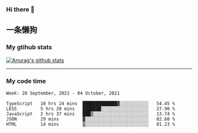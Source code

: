 ### Hi there 👋

## 一条懒狗
<!--
**kiss-me-quickly/kiss-me-quickly** is a ✨ _special_ ✨ repository because its `README.md` (this file) appears on your GitHub profile.

Here are some ideas to get you started:

- 🔭 I’m currently working on ...
- 🌱 I’m currently learning ...
- 👯 I’m looking to collaborate on ...
- 🤔 I’m looking for help with ...
- 💬 Ask me about ...
- 📫 How to reach me: ...
- 😄 Pronouns: ...
- ⚡ Fun fact: ...
-->


### My gtihub stats

[![Anurag's github stats](https://github-readme-stats.vercel.app/api?username=kiss-me-quickly)](https://github.com/anuraghazra/github-readme-stats)

***

### My code time

<!--START_SECTION:waka-->
```text
Week: 28 September, 2021 - 04 October, 2021

TypeScript   10 hrs 24 mins  █████████████▓░░░░░░░░░░░   54.45 % 
LESS         5 hrs 20 mins   ███████░░░░░░░░░░░░░░░░░░   27.90 % 
JavaScript   2 hrs 37 mins   ███▒░░░░░░░░░░░░░░░░░░░░░   13.74 % 
JSON         29 mins         ▓░░░░░░░░░░░░░░░░░░░░░░░░   02.60 % 
HTML         14 mins         ▒░░░░░░░░░░░░░░░░░░░░░░░░   01.23 % 
```
<!--END_SECTION:waka-->

